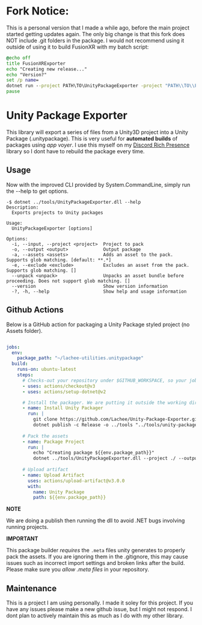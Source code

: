 # Fork Notice:
This is a personal version that I made a while ago, before the main project started getting updates again. The only big change is that this fork does NOT include .git folders in the package. I would not recommend using it outside of using it to build FusionXR with my batch script:
```bat
@echo off
title FusionXRExporter
echo "Creating new release..."
echo "Version?"
set /p name=
dotnet run --project PATH\TO\UnityPackageExporter -project "PATH\\TO\\FUSION\\UNITY\\PROJECT" -dir "Assets\\FusionXR\\" -output "PATH\\TO\\SAVE\\FusionXR%name%.unitypackage"
pause
```

# Unity Package Exporter
This library will export a series of files from a Unity3D project into a Unity Package (.unitypackage). This is very useful for **automated builds** of packages using _app voyer_. I use this myself on my [Discord Rich Presence](https://github.com/Lachee/discord-rpc-csharp) library so I dont have to rebuild the package every time.

## Usage
Now with the improved CLI provided by System.CommandLine, simply run the --help to get options.
```
-$ dotnet ../tools/UnityPackageExporter.dll --help
Description:
  Exports projects to Unity packages

Usage:
  UnityPackageExporter [options]

Options:
  -i, --input, --project <project>  Project to pack
  -o, --output <output>             Output package
  -a, --assets <assets>             Adds an asset to the pack. Supports glob matching. [default: **.*]
  -e, --exclude <exclude>           Excludes an asset from the pack. Supports glob matching. []
  --unpack <unpack>                 Unpacks an asset bundle before proceeding. Does not support glob matching. []
  --version                         Show version information
  -?, -h, --help                    Show help and usage information
```

## Github Actions

Below is a GitHub action for packaging a Unity Package styled project (no Assets folder).
```yml

jobs:
  env:
    package_path: "~/lachee-utilities.unitypackage"
  build:
    runs-on: ubuntu-latest
    steps:
      # Checks-out your repository under $GITHUB_WORKSPACE, so your job can access it
      - uses: actions/checkout@v3
      - uses: actions/setup-dotnet@v2

      # Install the packager. We are putting it outside the working directory so we dont include it by mistake
      - name: Install Unity Packager
        run: |
          git clone https://github.com/Lachee/Unity-Package-Exporter.git "../tools/unity-package-exporter"
          dotnet publish -c Release -o ../tools "../tools/unity-package-exporter/UnityPackageExporter"
        
      # Pack the assets
      - name: Package Project
        run: |
          echo "Creating package ${{env.package_path}}"
          dotnet ../tools/UnityPackageExporter.dll --project ./ --output package.unitypackage --exclude ".*" --exclude "Documentation"
        
      # Upload artifact
      - name: Upload Artifact
        uses: actions/upload-artifact@v3.0.0
        with:
          name: Unity Package
          path: ${{env.package_path}}   
```

**NOTE**

We are doing a publish then running the dll to avoid .NET bugs involving running projects.


**IMPORTANT**

This package builder _requires_ the `.meta` files unity generates to properly pack the assets. If you are ignoring them in the .gitignore, this may cause issues such as incorrect import settings and broken links after the build. Please make sure you _allow .meta files_ in your repository.

## Maintenance
This is a project I am using personally. I made it soley for this project. If you have any issues please make a new github issue, but I might not respond. I dont plan to actively maintain this as much as I do with my other library.

